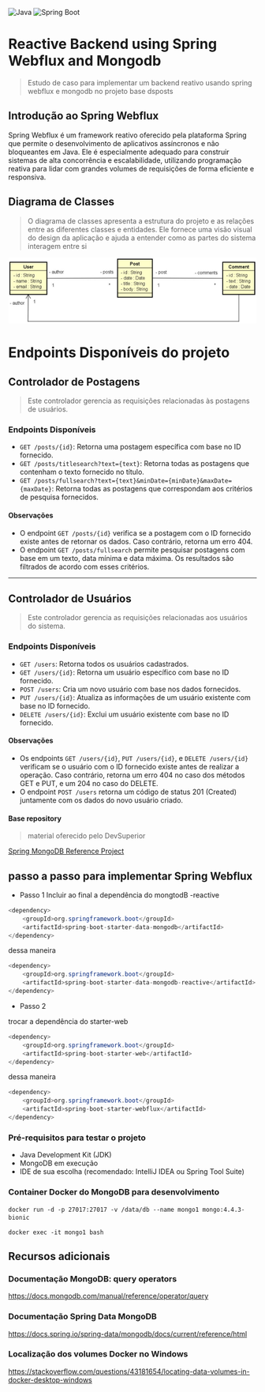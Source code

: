 ![Java](https://img.shields.io/badge/Java-11-orange.svg)
![Spring Boot](https://img.shields.io/badge/Spring%20Boot-2.5.4-brightgreen.svg)

# Reactive Backend using Spring Webflux and Mongodb
>  Estudo de caso para implementar um backend reativo usando spring webflux e mongodb no projeto base dsposts

##  Introdução ao Spring Webflux

Spring Webflux é um framework reativo oferecido pela plataforma Spring que permite o desenvolvimento de aplicativos assíncronos e não bloqueantes em Java. Ele é especialmente adequado para construir sistemas de alta concorrência e escalabilidade, utilizando programação reativa para lidar com grandes volumes de requisições de forma eficiente e responsiva.

## Diagrama de Classes

> O diagrama de classes apresenta a estrutura do projeto e as relações entre as diferentes classes e entidades. Ele fornece uma visão visual do design da aplicação e ajuda a entender como as partes do sistema interagem entre si

![UML](https://github.com/kaiquesilvadev/REFERENCIA_Spring_WebFlux/blob/main/assets/model-spring-mongodb.png)

# Endpoints Disponíveis do projeto

## Controlador de Postagens

> Este controlador gerencia as requisições relacionadas às postagens de usuários.

### Endpoints Disponíveis

- `GET /posts/{id}`: Retorna uma postagem específica com base no ID fornecido.
- `GET /posts/titlesearch?text={text}`: Retorna todas as postagens que contenham o texto fornecido no título.
- `GET /posts/fullsearch?text={text}&minDate={minDate}&maxDate={maxDate}`: Retorna todas as postagens que correspondam aos critérios de pesquisa fornecidos.

#### Observações

- O endpoint `GET /posts/{id}` verifica se a postagem com o ID fornecido existe antes de retornar os dados. Caso contrário, retorna um erro 404.
- O endpoint `GET /posts/fullsearch` permite pesquisar postagens com base em um texto, data mínima e data máxima. Os resultados são filtrados de acordo com esses critérios.

---

## Controlador de Usuários

> Este controlador gerencia as requisições relacionadas aos usuários do sistema.

### Endpoints Disponíveis

- `GET /users`: Retorna todos os usuários cadastrados.
- `GET /users/{id}`: Retorna um usuário específico com base no ID fornecido.
- `POST /users`: Cria um novo usuário com base nos dados fornecidos.
- `PUT /users/{id}`: Atualiza as informações de um usuário existente com base no ID fornecido.
- `DELETE /users/{id}`: Exclui um usuário existente com base no ID fornecido.

#### Observações

- Os endpoints `GET /users/{id}`, `PUT /users/{id}`, e `DELETE /users/{id}` verificam se o usuário com o ID fornecido existe antes de realizar a operação. Caso contrário, retorna um erro 404 no caso dos métodos GET e PUT, e um 204 no caso do DELETE.
- O endpoint `POST /users` retorna um código de status 201 (Created) juntamente com os dados do novo usuário criado.

#### Base repository

> material oferecido pelo DevSuperior

[Spring MongoDB Reference Project](https://github.com/devsuperior/spring-mongodb-ref)

## passo a passo para implementar Spring Webflux

- Passo 1
Incluir ao final a dependência do  mongtodB -reactive 

```java
<dependency>
	<groupId>org.springframework.boot</groupId>
	<artifactId>spring-boot-starter-data-mongodb</artifactId>
</dependency>
```

dessa maneira 

```java
<dependency>
	<groupId>org.springframework.boot</groupId>
	<artifactId>spring-boot-starter-data-mongodb-reactive</artifactId>
</dependency>
```

- Passo 2

trocar a dependência do starter-web

```java
<dependency>
	<groupId>org.springframework.boot</groupId>
	<artifactId>spring-boot-starter-web</artifactId>
</dependency>
```

dessa maneira

```java
<dependency>
	<groupId>org.springframework.boot</groupId>
	<artifactId>spring-boot-starter-webflux</artifactId>
</dependency>
```
### Pré-requisitos para testar o projeto

- Java Development Kit (JDK)
- MongoDB em execução
- IDE de sua escolha (recomendado: IntelliJ IDEA ou Spring Tool Suite)

### Container Docker do MongoDB para desenvolvimento

```
docker run -d -p 27017:27017 -v /data/db --name mongo1 mongo:4.4.3-bionic
```

```
docker exec -it mongo1 bash
```
## Recursos adicionais

### Documentação MongoDB: query operators

https://docs.mongodb.com/manual/reference/operator/query

### Documentação Spring Data MongoDB

https://docs.spring.io/spring-data/mongodb/docs/current/reference/html

### Localização dos volumes Docker no Windows

https://stackoverflow.com/questions/43181654/locating-data-volumes-in-docker-desktop-windows
